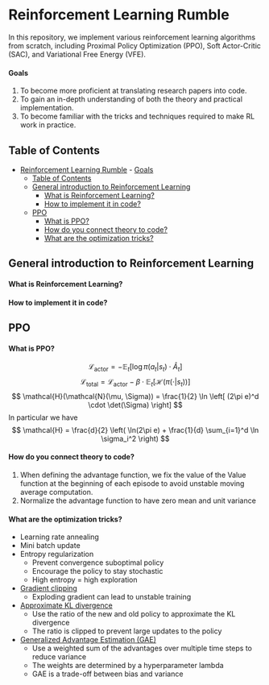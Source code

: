 # Reinforcement Learning Rumble

In this repository, we implement various reinforcement learning algorithms from scratch, including Proximal Policy Optimization (PPO), Soft Actor-Critic (SAC), and Variational Free Energy (VFE).

#### Goals

1. To become more proficient at translating research papers into code.
2. To gain an in-depth understanding of both the theory and practical implementation.
3. To become familiar with the tricks and techniques required to make RL work in practice.

## Table of Contents

- [Reinforcement Learning Rumble](#reinforcement-learning-rumble)
      - [Goals](#goals)
  - [Table of Contents](#table-of-contents)
  - [General introduction to Reinforcement Learning](#general-introduction-to-reinforcement-learning)
      - [What is Reinforcement Learning?](#what-is-reinforcement-learning)
      - [How to implement it in code?](#how-to-implement-it-in-code)
  - [PPO](#ppo)
      - [What is PPO?](#what-is-ppo)
      - [How do you connect theory to code?](#how-do-you-connect-theory-to-code)
      - [What are the optimization tricks?](#what-are-the-optimization-tricks)

## General introduction to Reinforcement Learning

#### What is Reinforcement Learning?

#### How to implement it in code?

## PPO 

#### What is PPO? 

$$
\mathcal{L}_{\text{actor}} = -\mathbb{E}_{t} \left[ \log \pi(a_t | s_t) \cdot \hat{A}_t \right]
$$
$$
\mathcal{L}_{\text{total}} = \mathcal{L}_{\text{actor}} - \beta \cdot \mathbb{E}_{t}[\mathcal{H}(\pi(\cdot | s_t))]
$$
$$
\mathcal{H}(\mathcal{N}(\mu, \Sigma)) = \frac{1}{2} \ln \left[ (2\pi e)^d \cdot \det(\Sigma) \right]
$$
In particular we have 
$$
\mathcal{H} = \frac{d}{2} \left( \ln(2\pi e) + \frac{1}{d} \sum_{i=1}^d \ln \sigma_i^2 \right)
$$

#### How do you connect theory to code?

1. When defining the advantage function, we fix the value of the Value function at the beginning of each episode to avoid unstable moving average computation.
2. Normalize the advantage function to have zero mean and unit variance

#### What are the optimization tricks?

- Learning rate annealing
- Mini batch update
- Entropy regularization
  - Prevent convergence suboptimal policy
  - Encourage the policy to stay stochastic 
  - High entropy = high exploration
- [Gradient clipping](https://docs.pytorch.org/docs/stable/generated/torch.nn.utils.clip_grad_norm_.html)
  - Exploding gradient can lead to unstable training 
- [Approximate KL divergence](http://joschu.net/blog/kl-approx.html)
  - Use the ratio of the new and old policy to approximate the KL divergence
  - The ratio is clipped to prevent large updates to the policy
- [Generalized Advantage Estimation (GAE)](https://arxiv.org/abs/1506.02438)
  - Use a weighted sum of the advantages over multiple time steps to reduce variance
  - The weights are determined by a hyperparameter lambda
  - GAE is a trade-off between bias and variance
